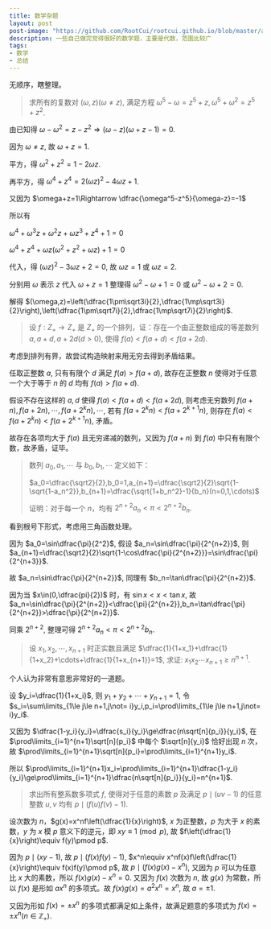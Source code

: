 ```yaml
---
title: 数学杂题
layout: post
post-image: "https://github.com/RootCui/rootcui.github.io/blob/master/assets/images/20250206.jpg?raw=true"
description: 一些自己做完觉得很好的数学题，主要是代数，范围比较广
tags:
- 数学
- 总结
---
```


无顺序，瞎整理。

> 求所有的复数对 $(\omega, z)(\omega\not=z)$, 满足方程 $\omega^5-\omega=z^5+z, \omega^5+\omega^2=z^5+z^2$.

由已知得 $\omega-\omega^2=z-z^2\Rightarrow(\omega-z)(\omega+z-1)=0$.

因为 $\omega\not=z$, 故 $\omega+z=1$.

平方，得 $\omega^2+z^2=1-2\omega z$.

再平方，得 $\omega^4+z^4=2(\omega z)^2-4\omega z+1$.

又因为 $\omega+z=1\Rightarrow \dfrac{\omega^5-z^5}{\omega-z}=-1$

所以有 

$\omega^4+\omega^3z+\omega^2z+\omega z^3+z^4+1=0$

$\omega^4+z^4+\omega z(\omega^2+z^2+\omega z)+1=0$

代入，得 $(\omega z)^2-3\omega z+2=0$, 故 $\omega z=1$ 或 $\omega z=2$.

分别用 $\omega$ 表示 $z$ 代入 $\omega+z=1$ 整理得 $\omega^2-\omega+1=0$ 或 $\omega^2-\omega+2=0$.

解得 $(\omega,z)=\left(\dfrac{1\pm\sqrt3i}{2},\dfrac{1\mp\sqrt3i}{2}\right),\left(\dfrac{1\pm\sqrt7i}{2},\dfrac{1\mp\sqrt7i}{2}\right)$.

> 设 $f:Z_+\rightarrow Z_+$ 是 $Z_+$ 的一个排列，证：存在一个由正整数组成的等差数列 $a,a+d,a+2d(d>0)$, 使得 $f(a)<f(a+d)<f(a+2d)$.

考虑到排列有界，故尝试构造映射来用无穷去得到矛盾结果。

任取正整数 $a$, 只有有限个 $d$ 满足 $f(a)>f(a+d)$, 故存在正整数 $n$ 使得对于任意一个大于等于 $n$ 的 $d$ 均有 $f(a)>f(a+d)$.

假设不存在这样的 $a,d$ 使得 $f(a)<f(a+d)<f(a+2d)$, 则考虑无穷数列 $f(a+n),f(a+2n),\cdots,f(a+2^kn),\cdots$, 若有 $f(a+2^kn)<f(a+2^{k+1}n)$, 则存在 $f(a)<f(a+2^kn)<f(a+2^{k+1}n)$, 矛盾。

故存在各项均大于 $f(a)$ 且无穷递减的数列，又因为 $f(a+n)$ 到 $f(a)$ 中只有有限个数，故矛盾，证毕。

> 数列 $a_0,a_1,\cdots$ 与 $b_0,b_1,\cdots$ 定义如下：
>
> $a_0=\dfrac{\sqrt2}{2},b_0=1,a_{n+1}=\dfrac{\sqrt2}{2}\sqrt{1-\sqrt{1-a_n^2}},b_{n+1}=\dfrac{\sqrt{1+b_n^2}-1}{b_n}(n=0,1,\cdots)$
>
> 证明：对于每一个 $n$，均有 $2^{n+2}a_n<\pi<2^{n+2}b_n$.

看到根号下形式，考虑用三角函数处理。

因为 $a_0=\sin\dfrac{\pi}{2^2}$, 假设 $a_n=\sin\dfrac{\pi}{2^{n+2}}$, 则 $a_{n+1}=\dfrac{\sqrt2}{2}\sqrt{1-\cos\dfrac{\pi}{2^{n+2}}}=\sin\dfrac{\pi}{2^{n+3}}$.

故 $a_n=\sin\dfrac{\pi}{2^{n+2}}$, 同理有 $b_n=\tan\dfrac{\pi}{2^{n+2}}$.

因为当 $x\in(0,\dfrac{pi}{2})$ 时，有 $\sin x<x<\tan x$, 故 $a_n=\sin\dfrac{\pi}{2^{n+2}}<\dfrac{\pi}{2^{n+2}},b_n=\tan\dfrac{\pi}{2^{n+2}}>\dfrac{\pi}{2^{n+2}}$.

同乘 $2^{n+2}$, 整理可得 $2^{n+2}a_n<\pi<2^{n+2}b_n$.

> 设 $x_1,x_2,\cdots,x_{n+1}$ 时正实数且满足 $\dfrac{1}{1+x_1}+\dfrac{1}{1+x_2}+\cdots+\dfrac{1}{1+x_{n+1}}=1$, 求证: $x_1x_2\cdots x_{n+1}\ge n^{n+1}$.

个人认为非常有意思非常好的一道题。

设 $y_i=\dfrac{1}{1+x_i}$, 则 $y_1+y_2+\cdots+y_{n+1}=1$, 令 $s_i=\sum\limits_{1\le j\le n+1,j\not= i}y_i,p_i=\prod\limits_{1\le j\le n+1,j\not= i}y_i$.

又因为 $\dfrac{1-y_i}{y_i}=\dfrac{s_i}{y_i}\ge\dfrac{n\sqrt[n]{p_i}}{y_i}$, 在 $\prod\limits_{i=1}^{n+1}\sqrt[n]{p_i}$ 中每个 $\sqrt[n]{y_i}$ 恰好出现 $n$ 次，故 $\prod\limits_{i=1}^{n+1}\sqrt[n]{p_i}=\prod\limits_{i=1}^{n+1}y_i$.

所以 $\prod\limits_{i=1}^{n+1}x_i=\prod\limits_{i=1}^{n+1}\dfrac{1-y_i}{y_i}\ge\prod\limits_{i=1}^{n+1}\dfrac{n\sqrt[n]{p_i}}{y_i}=n^{n+1}$.

> 求出所有整系数多项式 $f$, 使得对于任意的素数 $p$ 及满足 $p\mid (uv-1)$ 的任意整数 $u,v$ 均有 $p\mid(f(u)f(v)-1)$.

设次数为 $n$，$g(x)=x^nf\left(\dfrac{1}{x}\right)$, $x$ 为正整数，$p$ 为大于 $x$ 的素数，$y$ 为 $x$ 模 $p$ 意义下的逆元，即 $xy\equiv 1\pmod p$, 故 $f\left(\dfrac{1}{x}\right)\equiv f(y)\pmod p$.

因为 $p\mid(xy-1)$, 故 $p\mid(f(x)f(y)-1)$, $x^n\equiv x^nf(x)f\left(\dfrac{1}{x}\right)\equiv f(x)f(y)\pmod p$, 故 $p\mid(f(x)g(x)-x^n)$, 又因为 $p$ 可以为任意比 $x$ 大的素数，所以 $f(x)g(x)-x^n=0$. 又因为 $f(x)$ 次数为 $n$, 故 $g(x)$ 为常数，所以 $f(x)$ 是形如 $ax^n$ 的多项式。故 $f(x)g(x)=a^2x^n=x^n$, 故 $a=\pm1$.

又因为形如 $f(x)=\pm x^n$ 的多项式都满足如上条件，故满足题意的多项式为 $f(x)=\pm x^n(n\in\mathbb{Z}_+)$.
